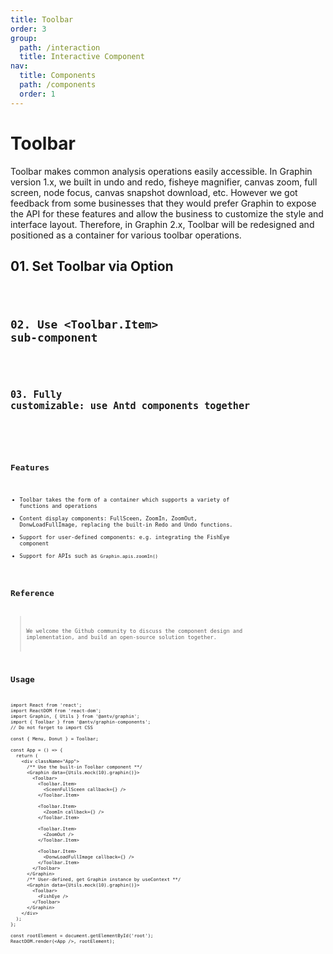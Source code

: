 ```yaml
---
title: Toolbar
order: 3
group:
  path: /interaction
  title: Interactive Component
nav:
  title: Components
  path: /components
  order: 1
---
```


# Toolbar

Toolbar makes common analysis operations easily accessible. In Graphin version 1.x, we built in undo and redo, fisheye magnifier, canvas zoom, full screen, node focus, canvas snapshot download, etc. However we got feedback from some businesses that they would prefer Graphin to expose the API for these features and allow the business to customize the style and interface layout. Therefore, in Graphin 2.x, Toolbar will be redesigned and positioned as a container for various toolbar operations.

## 01. Set Toolbar via Option

<code src='./demos/option'>

## 02. Use <Toolbar.Item> sub-component

<code src='./demos/item'>

## 03. Fully customizable: use Antd components together

<code src='./demos/custom'>

<API src='./interface.ts'>

## Features

- Toolbar takes the form of a container which supports a variety of functions and operations
- Content display components: FullSceen, ZoomIn, ZoomOut, DonwLoadFullImage, replacing the built-in Redo and Undo functions.
- Support for user-defined components: e.g. integrating the FishEye component
- Support for APIs such as `Graphin.apis.zoomIn()`

## Reference

> We welcome the Github community to discuss the component design and implementation, and build an open-source solution together.

## Usage

```tsx | pure
import React from 'react';
import ReactDOM from 'react-dom';
import Graphin, { Utils } from '@antv/graphin';
import { Toolbar } from '@antv/graphin-components';
// Do not forget to import CSS

const { Menu, Donut } = Toolbar;

const App = () => {
  return (
    <div className="App">
      /** Use the built-in Toolbar component **/
      <Graphin data={Utils.mock(10).graphin()}>
        <Toolbar>
          <Toolbar.Item>
            <SceenFullSceen callback={} />
          </Toolbar.Item>

          <Toolbar.Item>
            <ZoomIn callback={} />
          </Toolbar.Item>

          <Toolbar.Item>
            <ZoomOut />
          </Toolbar.Item>

          <Toolbar.Item>
            <DonwLoadFullImage callback={} />
          </Toolbar.Item>
        </Toolbar>
      </Graphin>
      /** User-defined, get Graphin instance by useContext **/
      <Graphin data={Utils.mock(10).graphin()}>
        <Toolbar>
          <FishEye />
        </Toolbar>
      </Graphin>
    </div>
  );
};

const rootElement = document.getElementById('root');
ReactDOM.render(<App />, rootElement);
```
